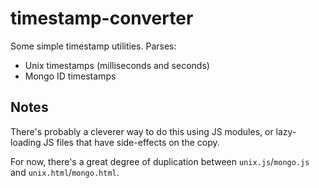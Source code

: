 # timestamp-converter

Some simple timestamp utilities. Parses:

+ Unix timestamps (milliseconds and seconds)
+ Mongo ID timestamps

## Notes

There's probably a cleverer way to do this using JS modules, or lazy-loading JS files that have side-effects on the copy.

For now, there's a great degree of duplication between `unix.js`/`mongo.js` and `unix.html`/`mongo.html`.
